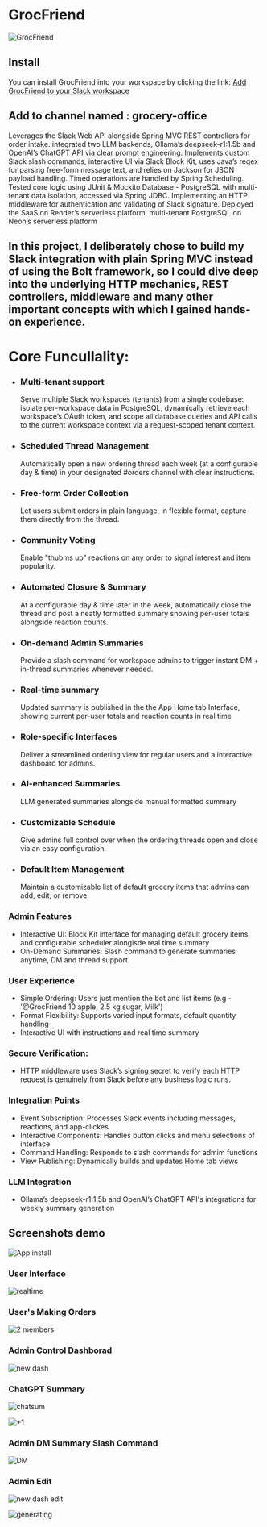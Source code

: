 # GrocFriend

![GrocFriend](https://github.com/user-attachments/assets/940dce17-7b59-4ded-b9af-60a8b8661b5f)

## Install
You can install GrocFriend into your workspace by clicking the link: 
[Add GrocFriend to your Slack workspace](https://slack.com/oauth/v2/authorize?client_id=8817422810738.8817462125314&scope=app_mentions:read,channels:history,chat:write,groups:history,im:history,im:write,pins:write,reactions:read,reminders:write,users:read,reactions:write,incoming-webhook&user_scope=)
## Add to channel named : grocery-office 


Leverages the Slack Web API alongside Spring MVC 
REST controllers for order intake. integrated
two LLM backends, Ollama’s deepseek-r1:1.5b and OpenAI’s ChatGPT API via clear prompt engineering.
Implements custom Slack slash commands,
interactive UI via Slack Block Kit, uses Java’s regex for
parsing free-form message text, and relies on Jackson
for JSON payload handling. Timed operations are
handled by Spring Scheduling. Tested core logic using JUnit & Mockito
Database - PostgreSQL with multi-tenant data isolation, accessed via Spring JDBC.
Implementing an HTTP middleware for authentication and validating of Slack signature. 
Deployed the SaaS on Render’s serverless platform, multi-tenant PostgreSQL on Neon’s serverless platform


## In this project, I deliberately chose to build my Slack integration with plain Spring MVC instead of using the Bolt framework, so I could dive deep into the underlying HTTP mechanics, REST controllers, middleware and many other important concepts with which I gained hands-on experience.

# Core Funcullality: 

- ### Multi-tenant support
   Serve multiple Slack workspaces (tenants) from a single codebase: isolate per-workspace data in PostgreSQL, dynamically retrieve each workspace’s OAuth token, and scope all database queries and API calls to the current workspace context via a request-scoped tenant context.

- ### Scheduled Thread Management
  Automatically open a new ordering thread each week (at a configurable day & time) in your designated #orders channel with clear instructions.

- ### Free-form Order Collection
  Let users submit orders in plain language, in flexible format, capture them directly from the thread.

- ### Community Voting
   Enable "thubms up" reactions on any order to signal interest and item popularity.

- ### Automated Closure & Summary
   At a configurable day & time later in the week, automatically close the thread and post a neatly formatted summary showing per-user totals alongside reaction counts.

- ### On-demand Admin Summaries
   Provide a slash command for workspace admins to trigger instant DM + in-thread summaries whenever needed.

- ### Real-time summary
  Updated summary is published in the the App Home tab Interface, showing current per-user totals and reaction counts in real time

- ### Role-specific Interfaces
  Deliver a streamlined ordering view for regular users and a interactive dashboard for admins.

- ### AI-enhanced Summaries
  LLM generated summaries alongside manual formatted summary

- ### Customizable Schedule
   Give admins full control over when the ordering threads open and close via an easy configuration.

- ### Default Item Management
   Maintain a customizable list of default grocery items that admins can add, edit, or remove.



### Admin Features
- Interactive UI: Block Kit interface for managing default grocery items and configurable scheduler alongisde real time summary
- On-Demand Summaries: Slash command to generate summaries anytime, DM and thread support.


### User Experience
- Simple Ordering: Users just mention the bot and list items (e.g - '@GrocFriend 10 apple, 2.5 kg sugar, Milk') 
- Format Flexibility: Supports varied input formats, default quantity handling
- Interactive UI with instructions and real time summary

### Secure Verification:
- HTTP middleware uses Slack’s signing secret to verify each HTTP request is genuinely from Slack before any business logic runs.

### Integration Points
- Event Subscription: Processes Slack events including messages, reactions, and app-clickes
- Interactive Components: Handles button clicks and menu selections of interface
- Command Handling: Responds to slash commands for admim functions
- View Publishing: Dynamically builds and updates Home tab views

 ### LLM Integration 
 - Ollama’s deepseek-r1:1.5b and OpenAI’s ChatGPT API's integrations for weekly summary generation


## Screenshots demo

![App install](https://github.com/user-attachments/assets/9aa6825e-8a5b-4f89-9657-8863089d0c88)
### User Interface
![realtime](https://github.com/user-attachments/assets/b7c354ee-ba54-4dc3-9165-7af314eb5695)
### User's Making Orders
![2 members](https://github.com/user-attachments/assets/01785016-2aec-4cf0-bf1a-f1ee963c474a)
### Admin Control Dashborad
![new dash](https://github.com/user-attachments/assets/7e9265f2-777e-475e-9d38-b22e703e2ba1)
### ChatGPT Summary
![chatsum](https://github.com/user-attachments/assets/29366fee-8a36-4ab8-8825-d8727b433217)

![+1](https://github.com/user-attachments/assets/bb1ec34c-f1fa-425c-b625-8345b94e46a0)
### Admin DM Summary Slash Command
![DM](https://github.com/user-attachments/assets/5d7cc799-28dc-4e45-81a5-bff3e95d12e2)
### Admin Edit
![new dash edit](https://github.com/user-attachments/assets/4e6c0e74-c935-43d9-82e8-cee5f4c3039a)

![generating](https://github.com/user-attachments/assets/880fa90b-3157-4f40-9cb2-83be0e4c8bc2)




   
